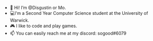 
- 👋 Hi! I’m @Disgustin or Mo.
- 💻I'm a Second Year Computer Science student at the University of Warwick. 
- 🎮 I like to code and play games.
- 📫 You can easily reach me at my discord: sogood#6079
<!---
Disgustin/Disgustin is a ✨ special ✨ repository because its `README.md` (this file) appears on your GitHub profile.
You can click the Preview link to take a look at your changes.
--->
